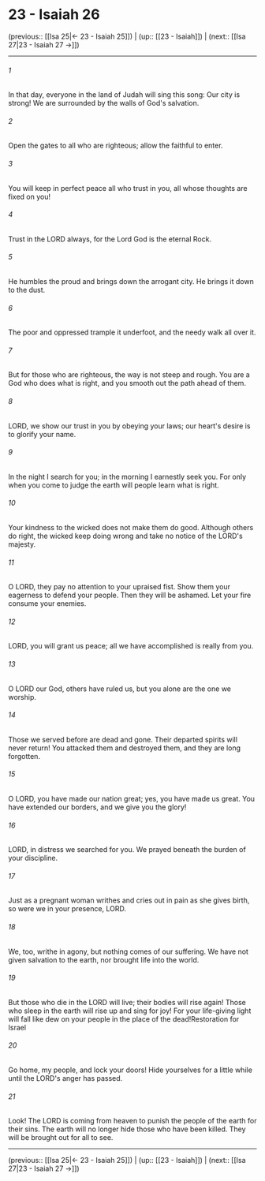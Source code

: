 # 23 - Isaiah 26

(previous:: [[Isa 25|← 23 - Isaiah 25]]) | (up:: [[23 - Isaiah]]) | (next:: [[Isa 27|23 - Isaiah 27 →]])

***


###### 1 
In that day, everyone in the land of Judah will sing this song: Our city is strong! We are surrounded by the walls of God's salvation. 

###### 2 
Open the gates to all who are righteous; allow the faithful to enter. 

###### 3 
You will keep in perfect peace all who trust in you, all whose thoughts are fixed on you! 

###### 4 
Trust in the LORD always, for the Lord God is the eternal Rock. 

###### 5 
He humbles the proud and brings down the arrogant city. He brings it down to the dust. 

###### 6 
The poor and oppressed trample it underfoot, and the needy walk all over it. 

###### 7 
But for those who are righteous, the way is not steep and rough. You are a God who does what is right, and you smooth out the path ahead of them. 

###### 8 
LORD, we show our trust in you by obeying your laws; our heart's desire is to glorify your name. 

###### 9 
In the night I search for you; in the morning I earnestly seek you. For only when you come to judge the earth will people learn what is right. 

###### 10 
Your kindness to the wicked does not make them do good. Although others do right, the wicked keep doing wrong and take no notice of the LORD's majesty. 

###### 11 
O LORD, they pay no attention to your upraised fist. Show them your eagerness to defend your people. Then they will be ashamed. Let your fire consume your enemies. 

###### 12 
LORD, you will grant us peace; all we have accomplished is really from you. 

###### 13 
O LORD our God, others have ruled us, but you alone are the one we worship. 

###### 14 
Those we served before are dead and gone. Their departed spirits will never return! You attacked them and destroyed them, and they are long forgotten. 

###### 15 
O LORD, you have made our nation great; yes, you have made us great. You have extended our borders, and we give you the glory! 

###### 16 
LORD, in distress we searched for you. We prayed beneath the burden of your discipline. 

###### 17 
Just as a pregnant woman writhes and cries out in pain as she gives birth, so were we in your presence, LORD. 

###### 18 
We, too, writhe in agony, but nothing comes of our suffering. We have not given salvation to the earth, nor brought life into the world. 

###### 19 
But those who die in the LORD will live; their bodies will rise again! Those who sleep in the earth will rise up and sing for joy! For your life-giving light will fall like dew on your people in the place of the dead!Restoration for Israel 

###### 20 
Go home, my people, and lock your doors! Hide yourselves for a little while until the LORD's anger has passed. 

###### 21 
Look! The LORD is coming from heaven to punish the people of the earth for their sins. The earth will no longer hide those who have been killed. They will be brought out for all to see.

***

(previous:: [[Isa 25|← 23 - Isaiah 25]]) | (up:: [[23 - Isaiah]]) | (next:: [[Isa 27|23 - Isaiah 27 →]])
